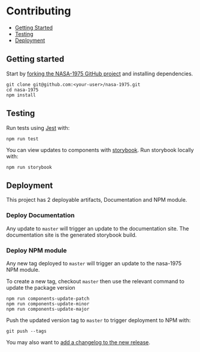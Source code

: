 # Contributing

- [Getting Started](#getting-started)
- [Testing](#testing)
- [Deployment](#deployment)

## Getting started

Start by [forking the NASA-1975 GitHub project](https://github.com/simonschwartz/nasa-1975#fork-destination-box) and installing dependencies.

```
git clone git@github.com:<your-user>/nasa-1975.git
cd nasa-1975
npm install
```

## Testing

Run tests using [Jest](https://facebook.github.io/jest/) with:

```
npm run test
```

You can view updates to components with [storybook](https://github.com/storybooks/storybook). Run storybook locally with:

```
npm run storybook
```

## Deployment

This project has 2 deployable artifacts, Documentation and NPM module.

### Deploy Documentation

Any update to `master` will trigger an update to the documentation site. The documentation site is the generated storybook build.

### Deploy NPM module

Any new tag deployed to `master` will trigger an update to the nasa-1975 NPM module.

To create a new tag, checkout `master` then use the relevant command to update the package version

```
npm run components-update-patch
npm run components-update-minor
npm run components-update-major
```

Push the updated version tag to `master` to trigger deployment to NPM with:

```
git push --tags
```

You may also want to [add a changelog to the new release](https://github.com/simonschwartz/nasa-1975/releases).
